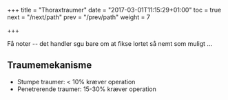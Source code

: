 +++
title = "Thoraxtraumer"
date = "2017-03-01T11:15:29+01:00"
toc = true
next = "/next/path"
prev = "/prev/path"
weight = 7

+++

Få noter -- det handler sgu bare om at fikse lortet så nemt som muligt ...

## Traumemekanisme

- Stumpe traumer: < 10% kræver operation
- Penetrerende traumer: 15-30% kræver operation
